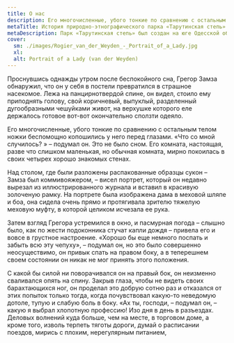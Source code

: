 ```yaml
---
title: О нас
description: Его многочисленные, убого тонкие по сравнению с остальным телом 
metaTitle: История природно-этнографического парка «Тарутинская степь» 
metaDescription: Парк «Тарутинская степь» был создан на юге Одесской области общественными организациями с целью популяризации идеи охраны природы и возвращения диких животных на территории, где они когда-то обитали.
cover:
  sm: ./images/Rogier_van_der_Weyden_-_Portrait_of_a_Lady.jpg
  xl: 
  alt: Portrait of a Lady (van der Weyden)
---
```

Проснувшись однажды утром после беспокойного сна, Грегор Замза обнаружил, что он у себя в постели превратился в страшное насекомое. Лежа на панцирнотвердой спине, он видел, стоило ему приподнять голову, свой коричневый, выпуклый, разделенный дугообразными чешуйками живот, на верхушке которого еле держалось готовое вот-вот окончательно сползти одеяло.

Его многочисленные, убого тонкие по сравнению с остальным телом ножки беспомощно копошились у него перед глазами. «Что со мной случилось? » – подумал он. Это не было сном. Его комната, настоящая, разве что слишком маленькая, но обычная комната, мирно покоилась в своих четырех хорошо знакомых стенах.

Над столом, где были разложены распакованные образцы сукон – Замза был коммивояжером, – висел портрет, который он недавно вырезал из иллюстрированного журнала и вставил в красивую золоченую рамку. На портрете была изображена дама в меховой шляпе и боа, она сидела очень прямо и протягивала зрителю тяжелую меховую муфту, в которой целиком исчезала ее рука.

Затем взгляд Грегора устремился в окно, и пасмурная погода – слышно было, как по жести подоконника стучат капли дождя – привела его и вовсе в грустное настроение. «Хорошо бы еще немного поспать и забыть всю эту чепуху», – подумал он, но это было совершенно неосуществимо, он привык спать на правом боку, а в теперешнем своем состоянии он никак не мог принять этого положения.

С какой бы силой ни поворачивался он на правый бок, он неизменно сваливался опять на спину. Закрыв глаза, чтобы не видеть своих барахтающихся ног, он проделал это добрую сотню раз и отказался от этих попыток только тогда, когда почувствовал какую-то неведомую дотоле, тупую и слабую боль в боку. «Ах ты, господи, – подумал он, – какую я выбрал хлопотную профессию! Изо дня в день в разъездах. Деловых волнений куда больше, чем на месте, в торговом доме, а кроме того, изволь терпеть тяготы дороги, думай о расписании поездов, мирись с плохим, нерегулярным питанием,

